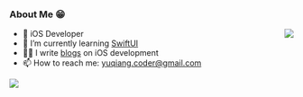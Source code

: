 ### About Me 😁

<img align="right" src="https://github-readme-stats.vercel.app/api/top-langs/?username=YQqiang&hide=CSS,shell" />

* 📱 iOS Developer
* 🌱 I’m currently learning [SwiftUI](https://developer.apple.com/xcode/swiftui/)
* ✍🏻 I write [blogs](http://yuqiangcoder.com/) on iOS development
* 📫 How to reach me: yuqiang.coder@gmail.com

<img src="https://github-readme-stats.vercel.app/api?username=YQqiang&show_icons=true&icon_color=007aff&text_color=333&bg_color=fff&hide_title=true" />

